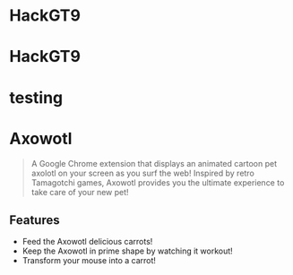 # HackGT9
# HackGT9
# testing

# Axowotl
> A Google Chrome extension that displays an animated cartoon pet axolotl on your screen as you surf the web! Inspired by retro Tamagotchi games, Axowotl provides you the ultimate experience to take care of your new pet!


## Features
- Feed the Axowotl delicious carrots!
- Keep the Axowotl in prime shape by watching it workout!
- Transform your mouse into a carrot!

